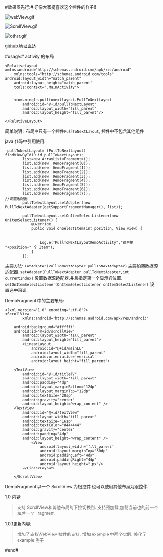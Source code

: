  #效果图先行:#
好像大家挺喜欢这个控件的样子!!


![webView.gif](http://upload-images.jianshu.io/upload_images/166866-c9840dfc44752550.gif)

![ScrollView.gif](http://upload-images.jianshu.io/upload_images/166866-2609a7f9c0d8f740.gif)

![other.gif](http://upload-images.jianshu.io/upload_images/166866-3a9ed8d196dad787.gif)


[github 地址直达](https://github.com/zzz40500/Android-PullToNextLayout)

#usage:#
activity 的布局
~~~
<RelativeLayout xmlns:android="http://schemas.android.com/apk/res/android"
    xmlns:tools="http://schemas.android.com/tools" android:layout_width="match_parent"
    android:layout_height="match_parent"
    tools:context=".MainActivity">


    <com.mingle.pulltonextlayout.PullToNextLayout
        android:id="@+id/pullToNextLayout"
        android:layout_width="fill_parent"
        android:layout_height="fill_parent"/>

</RelativeLayout>

~~~

简单说明 :  布局中只有一个控件`PullToNextLayout`, 控件中不包含其他组件

java 代码中引用使用:
~~~
 pullToNextLayout= (PullToNextLayout) findViewById(R.id.pullToNextLayout);
        list=new ArrayList<Fragment>();
        list.add(new  DemoFragment(0));
        list.add(new  DemoFragment(1));
        list.add(new  DemoFragment(2));
        list.add(new  DemoFragment(3));
        list.add(new  DemoFragment(4));
        list.add(new  DemoFragment(5));
        list.add(new  DemoFragment(6));
        list.add(new  DemoFragment(7));
//设置适配器
        pullToNextLayout.setAdapter(new PullToNextAdapter(getSupportFragmentManager(), list));

        pullToNextLayout.setOnItemSelectListener(new OnItemSelectListener() {
            @Override
            public void onSelectItem(int position, View view) {


                Log.e("PullToNextLayoutDemoActivity","选中第 "+position+" 个 Item");
            }
        });
~~~

主要方法:
`setAdapter(PullToNextAdapter pullToNextAdapter)` 主要设置数据源适配器.
`setAdapter(PullToNextAdapter pullToNextAdapter,int  currentIndex)` 设置数据源适配器.并且指定第一个显示的位置.
`setOnItemSelectListener(OnItemSelectListener onItemSelectListener)` 设置选中回调.



DemoFragment 中的主要布局:
~~~
<?xml version="1.0" encoding="utf-8"?>
<ScrollView
        xmlns:android="http://schemas.android.com/apk/res/android"

    android:background="#ffffff"
    android:id="@+id/scrollView"
        android:layout_width="fill_parent"
        android:layout_height="fill_parent">
        <LinearLayout
            android:id="@+id/mainLL"
            android:layout_width="fill_parent"
            android:orientation="vertical"
            android:layout_height="fill_parent">

    <TextView
        android:id="@+id/titleTV"
        android:layout_width="fill_parent"
        android:padding="4dp"
        android:layout_marginBottom="12dp"
        android:layout_marginTop="12dp"
        android:textSize="20sp"
        android:gravity="center"
        android:layout_height="wrap_content" />
    <TextView
        android:id="@+id/textView"
        android:layout_width="fill_parent"
        android:textSize="16sp"
        android:textColor="#444444"
        android:gravity="center"
        android:padding="4dp"
        android:layout_height="wrap_content" />
            <View
                android:layout_width="fill_parent"
                android:layout_marginTop="30dp"
                android:paddingLeft="4dp"
                android:paddingRight="4dp"
                android:layout_height="1px"/>
        </LinearLayout>

    </ScrollView>

~~~


DemoFragment  以一个 ScrollView 为根控件.也可以使用其他布局为跟控件.

1.0 内容:
>支持 ScrollView和其他布局的下拉切换到.
支持预加载,加载当前也的前一个和后一个 Fragment.

1.0.1更新内容;
 >增加了支持WebView 控件的支持.
 >增加 example 中两个实例.
 >美化了 example 例子
 

#end#
